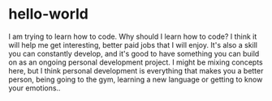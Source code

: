 # hello-world

I am trying to learn how to code. Why should I learn how to code? I think it will help me get interesting, better paid jobs that I will enjoy. It's also a skill you can constantly develop, and it's good to have something you can build on as an ongoing personal development project. I might be mixing concepts here, but I think personal development is everything that makes you a better person, being going to the gym, learning a new language or getting to know your emotions.. 
